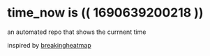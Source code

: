 # time_now is (( 1690639200218 ))

an automated repo that shows the currnent time

inspired by [breakingheatmap](https://github.com/breakingheatmap/breakingheatmap)